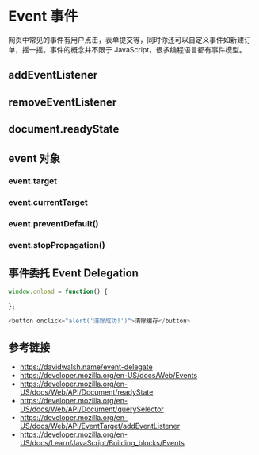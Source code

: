 # Event 事件

网页中常见的事件有用户点击，表单提交等，同时你还可以自定义事件如新建订单，摇一摇。事件的概念并不限于 JavaScript，很多编程语言都有事件模型。

## addEventListener
## removeEventListener

## document.readyState

## event 对象
### event.target
### event.currentTarget
### event.preventDefault()
### event.stopPropagation()

## 事件委托 Event Delegation

```javascript
window.onload = function() {
  
};
```
```javascript
<button onclick="alert('清除成功!')">清除缓存</button>
```

## 参考链接
* https://davidwalsh.name/event-delegate
* https://developer.mozilla.org/en-US/docs/Web/Events
* https://developer.mozilla.org/en-US/docs/Web/API/Document/readyState
* https://developer.mozilla.org/en-US/docs/Web/API/Document/querySelector
* https://developer.mozilla.org/en-US/docs/Web/API/EventTarget/addEventListener
* https://developer.mozilla.org/en-US/docs/Learn/JavaScript/Building_blocks/Events
